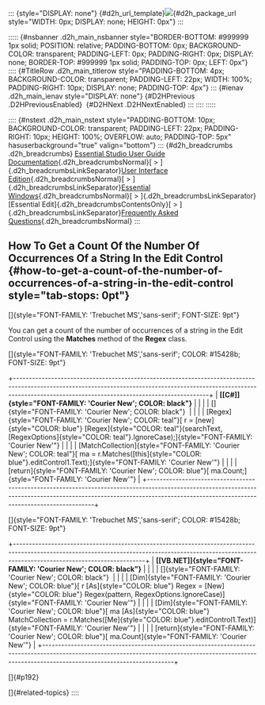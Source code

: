 ::: {style="DISPLAY: none"}
[](ms-xhelp:///?Id=d2h_url_template){#d2h_url_template}![](!package_url!){#d2h_package_url style="WIDTH: 0px; DISPLAY: none; HEIGHT: 0px"}
:::

::::: {#nsbanner .d2h_main_nsbanner style="BORDER-BOTTOM: #999999 1px solid; POSITION: relative; PADDING-BOTTOM: 0px; BACKGROUND-COLOR: transparent; PADDING-LEFT: 0px; PADDING-RIGHT: 0px; DISPLAY: none; BORDER-TOP: #999999 1px solid; PADDING-TOP: 0px; LEFT: 0px"}
:::: {#TitleRow .d2h_main_titlerow style="PADDING-BOTTOM: 4px; BACKGROUND-COLOR: transparent; PADDING-LEFT: 22px; WIDTH: 100%; PADDING-RIGHT: 10px; DISPLAY: none; PADDING-TOP: 4px"}
::: {#ienav .d2h_main_ienav style="DISPLAY: none"}
[](ms-xhelp:///?Id=3fe7ca83-e7af-4fe7-874f-6393146bb2e1){#D2HPrevious .D2HPreviousEnabled}  [](ms-xhelp:///?Id=7d097cda-153b-4eba-bdde-e0244ce78e99){#D2HNext .D2HNextEnabled}
:::
::::
:::::

:::: {#nstext .d2h_main_nstext style="PADDING-BOTTOM: 10px; BACKGROUND-COLOR: transparent; PADDING-LEFT: 22px; PADDING-RIGHT: 10px; HEIGHT: 100%; OVERFLOW: auto; PADDING-TOP: 5px" hasuserbackground="true" valign="bottom"}
::: {#d2h_breadcrumbs .d2h_breadcrumbs}
[Essential Studio User Guide Documentation](ms-xhelp:///?Id=12457748-09e3-4d74-a240-8e049cedf030){.d2h_breadcrumbsNormal}[ \> ]{.d2h_breadcrumbsLinkSeparator}[User Interface Edition](ms-xhelp:///?Id=c29296b7-531c-413b-a0ec-488ca1f7f669){.d2h_breadcrumbsNormal}[ \> ]{.d2h_breadcrumbsLinkSeparator}[Essential Windows](ms-xhelp:///?Id=e60759d8-47a4-4570-9d7a-16a68d63f2ea){.d2h_breadcrumbsNormal}[ \> ]{.d2h_breadcrumbsLinkSeparator}[Essential Edit]{.d2h_breadcrumbsContentsOnly}[ \> ]{.d2h_breadcrumbsLinkSeparator}[Frequently Asked Questions](ms-xhelp:///?Id=172af5c9-ec0f-43e6-8f45-f7e19f885c88){.d2h_breadcrumbsNormal}
:::

## How To Get a Count Of the Number Of Occurrences Of a String In the Edit Control {#how-to-get-a-count-of-the-number-of-occurrences-of-a-string-in-the-edit-control style="tab-stops: 0pt"}

[]{style="FONT-FAMILY: 'Trebuchet MS','sans-serif'; FONT-SIZE: 9pt"} 

You can get a count of the number of occurrences of a string in the Edit Control using the **Matches** method of the **Regex** class.

[]{style="FONT-FAMILY: 'Trebuchet MS','sans-serif'; COLOR: #15428b; FONT-SIZE: 9pt"} 

+-------------------------------------------------------------------------------------------------------------------------------------------------------------------------------------------------------------------------+
| **[\[C#\]]{style="FONT-FAMILY: 'Courier New'; COLOR: black"}**                                                                                                                                                          |
|                                                                                                                                                                                                                         |
| []{style="FONT-FAMILY: 'Courier New'; COLOR: black"}                                                                                                                                                                    |
|                                                                                                                                                                                                                         |
| [Regex]{style="FONT-FAMILY: 'Courier New'; COLOR: teal"}[ r = [new]{style="COLOR: blue"} [Regex]{style="COLOR: teal"}(searchText, [RegexOptions]{style="COLOR: teal"}.IgnoreCase);]{style="FONT-FAMILY: 'Courier New'"} |
|                                                                                                                                                                                                                         |
| [MatchCollection]{style="FONT-FAMILY: 'Courier New'; COLOR: teal"}[ ma = r.Matches([this]{style="COLOR: blue"}.editControl1.Text);]{style="FONT-FAMILY: 'Courier New'"}                                                 |
|                                                                                                                                                                                                                         |
| [return]{style="FONT-FAMILY: 'Courier New'; COLOR: blue"}[ ma.Count;]{style="FONT-FAMILY: 'Courier New'"}                                                                                                               |
+-------------------------------------------------------------------------------------------------------------------------------------------------------------------------------------------------------------------------+

[]{style="FONT-FAMILY: 'Trebuchet MS','sans-serif'; COLOR: #15428b; FONT-SIZE: 9pt"} 

+-----------------------------------------------------------------------------------------------------------------------------------------------------------------------------------------------------+
| **[\[VB.NET\]]{style="FONT-FAMILY: 'Courier New'; COLOR: black"}**                                                                                                                                  |
|                                                                                                                                                                                                     |
| []{style="FONT-FAMILY: 'Courier New'; COLOR: black"}                                                                                                                                                |
|                                                                                                                                                                                                     |
| [Dim]{style="FONT-FAMILY: 'Courier New'; COLOR: blue"}[ r [As]{style="COLOR: blue"} Regex = [New]{style="COLOR: blue"} Regex(pattern, RegexOptions.IgnoreCase)]{style="FONT-FAMILY: 'Courier New'"} |
|                                                                                                                                                                                                     |
| [Dim]{style="FONT-FAMILY: 'Courier New'; COLOR: blue"}[ ma [As]{style="COLOR: blue"} MatchCollection = r.Matches([Me]{style="COLOR: blue"}.editControl1.Text)]{style="FONT-FAMILY: 'Courier New'"}  |
|                                                                                                                                                                                                     |
| [return]{style="FONT-FAMILY: 'Courier New'; COLOR: blue"}[ ma.Count]{style="FONT-FAMILY: 'Courier New'"}                                                                                            |
+-----------------------------------------------------------------------------------------------------------------------------------------------------------------------------------------------------+

[]{#p192} 

[]{#related-topics}
::::
